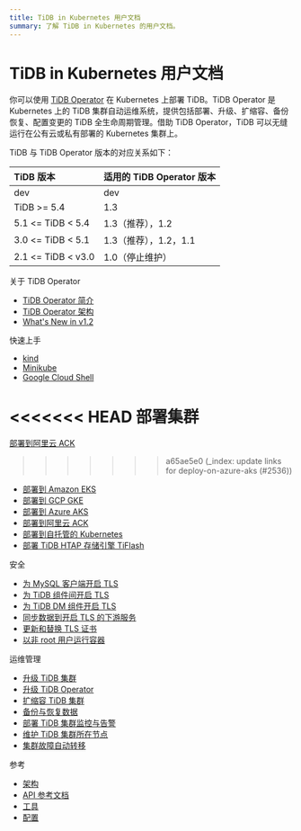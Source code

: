 ```yaml
---
title: TiDB in Kubernetes 用户文档
summary: 了解 TiDB in Kubernetes 的用户文档。
---
```


<!-- markdownlint-disable MD046 -->

# TiDB in Kubernetes 用户文档

你可以使用 [TiDB Operator](https://github.com/pingcap/tidb-operator) 在 Kubernetes 上部署 TiDB。TiDB Operator 是 Kubernetes 上的 TiDB 集群自动运维系统，提供包括部署、升级、扩缩容、备份恢复、配置变更的 TiDB 全生命周期管理。借助 TiDB Operator，TiDB 可以无缝运行在公有云或私有部署的 Kubernetes 集群上。

TiDB 与 TiDB Operator 版本的对应关系如下：

| TiDB 版本 | 适用的 TiDB Operator 版本 |
|:---|:---|
| dev               | dev                 |
| TiDB >= 5.4       | 1.3                 |
| 5.1 <= TiDB < 5.4 | 1.3（推荐），1.2      |
| 3.0 <= TiDB < 5.1 | 1.3（推荐），1.2，1.1 |
| 2.1 <= TiDB < v3.0| 1.0（停止维护）       |

<NavColumns>
<NavColumn>
<ColumnTitle>关于 TiDB Operator</ColumnTitle>

- [TiDB Operator 简介](tidb-operator-overview.md)
- [TiDB Operator 架构](architecture.md)
- [What's New in v1.2](whats-new-in-v1.2.md)

</NavColumn>

<NavColumn>
<ColumnTitle>快速上手</ColumnTitle>

- [kind](get-started.md#方法一使用-kind-创建-kubernetes-集群)
- [Minikube](get-started.md#方法二使用-minikube-创建-kubernetes-集群)
- [Google Cloud Shell](https://console.cloud.google.com/cloudshell/open?cloudshell_git_repo=https://github.com/pingcap/docs-tidb-operator&cloudshell_tutorial=zh/deploy-tidb-from-kubernetes-gke.md)

</NavColumn>

<<<<<<< HEAD
<NavColumn>
<ColumnTitle>部署集群</ColumnTitle>
=======
[部署到阿里云 ACK](https://docs.pingcap.com/zh/tidb-in-kubernetes/v1.5/deploy-on-alibaba-cloud)
>>>>>>> a65ae5e0 (_index: update links for deploy-on-azure-aks (#2536))

- [部署到 Amazon EKS](deploy-on-aws-eks.md)
- [部署到 GCP GKE](deploy-on-gcp-gke.md)
- [部署到 Azure AKS](deploy-on-azure-aks.md)
- [部署到阿里云 ACK](deploy-on-alibaba-cloud.md)
- [部署到自托管的 Kubernetes](prerequisites.md)
- [部署 TiDB HTAP 存储引擎 TiFlash](deploy-tiflash.md)

</NavColumn>

<NavColumn>
<ColumnTitle>安全</ColumnTitle>

- [为 MySQL 客户端开启 TLS](enable-tls-for-mysql-client.md)
- [为 TiDB 组件间开启 TLS](enable-tls-between-components.md)
- [为 TiDB DM 组件开启 TLS](enable-tls-for-dm.md)
- [同步数据到开启 TLS 的下游服务](enable-tls-for-ticdc-sink.md)
- [更新和替换 TLS 证书](renew-tls-certificate.md)
- [以非 root 用户运行容器](containers-run-as-non-root-user.md)

</NavColumn>

<NavColumn>
<ColumnTitle>运维管理</ColumnTitle>

- [升级 TiDB 集群](upgrade-a-tidb-cluster.md)
- [升级 TiDB Operator](upgrade-tidb-operator.md)
- [扩缩容 TiDB 集群](scale-a-tidb-cluster.md)
- [备份与恢复数据](backup-restore-overview.md)
- [部署 TiDB 集群监控与告警](monitor-a-tidb-cluster.md)
- [维护 TiDB 集群所在节点](maintain-a-kubernetes-node.md)
- [集群故障自动转移](use-auto-failover.md)

</NavColumn>

<NavColumn>
<ColumnTitle>参考</ColumnTitle>

- [架构](tidb-scheduler.md)
- [API 参考文档](https://github.com/pingcap/tidb-operator/blob/master/docs/api-references/docs.md)
- [工具](use-tkctl.md)
- [配置](configure-tidb-binlog-drainer.md)

</NavColumn>

</NavColumns>
